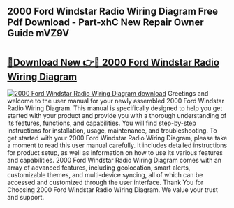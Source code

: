 ## 2000 Ford Windstar Radio Wiring Diagram Free Pdf Download - Part-xhC New Repair Owner Guide mVZ9V

# <h2><a href="http://dfndoc6.blite.top/?on=2000+Ford+Windstar+Radio+Wiring+Diagram">🔗Download New 👉🔴 2000 Ford Windstar Radio Wiring Diagram</a></h2>

[![2000 Ford Windstar Radio Wiring Diagram download](https://i.imgur.com/lujVjoI.png)](http://dfndoc6.blite.top/?on=2000+Ford+Windstar+Radio+Wiring+Diagram)
Greetings and welcome to the user manual for your newly assembled 2000 Ford Windstar Radio Wiring Diagram. This manual is specifically designed to help you get started with your product and provide you with a thorough understanding of its features, functions, and capabilities. You will find step-by-step instructions for installation, usage, maintenance, and troubleshooting. To get started with your 2000 Ford Windstar Radio Wiring Diagram, please take a moment to read this user manual carefully. It includes detailed instructions for product setup, as well as information on how to use its various features and capabilities. 2000 Ford Windstar Radio Wiring Diagram comes with an array of advanced features, including geolocation, smart alerts, customizable themes, and multi-device syncing, all of which can be accessed and customized through the user interface. Thank You for Choosing 2000 Ford Windstar Radio Wiring Diagram. We value your trust and support.
